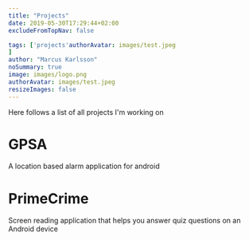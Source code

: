 ```yaml
---
title: "Projects"
date: 2019-05-30T17:29:44+02:00
excludeFromTopNav: false

tags: ['projects'authorAvatar: images/test.jpeg
]
author: "Marcus Karlsson"
noSummary: true
image: images/logo.png
authorAvatar: images/test.jpeg
resizeImages: false
---
```

Here follows a list of all projects I'm working on

# GPSA

A location based alarm application for android

# PrimeCrime

Screen reading application that helps you answer quiz questions on an Android device